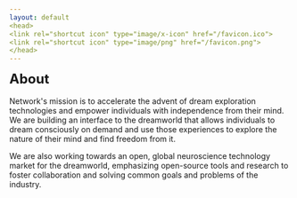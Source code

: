 ```yaml
---
layout: default
<head>
<link rel="shortcut icon" type="image/x-icon" href="/favicon.ico">
<link rel="shortcut icon" type="image/png" href="/favicon.png">
</head>
---
```


<b><font size="5">About</font></b>
<br>
<br>
Network's mission is to accelerate the advent of dream exploration technologies and empower individuals with independence from their mind. We are building an interface to the dreamworld that allows individuals to dream consciously on demand and use those experiences to explore the nature of their mind and find freedom from it. 

We are also working towards an open, global neuroscience technology market for the dreamworld, emphasizing open-source tools and research to foster collaboration and solving common goals and problems of the industry.
